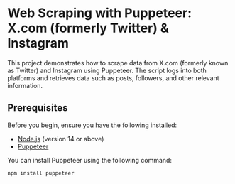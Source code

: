 # Web Scraping with Puppeteer: X.com (formerly Twitter) & Instagram

This project demonstrates how to scrape data from X.com (formerly known as Twitter) and Instagram using Puppeteer. The script logs into both platforms and retrieves data such as posts, followers, and other relevant information.

## Prerequisites

Before you begin, ensure you have the following installed:

- [Node.js](https://nodejs.org/) (version 14 or above)
- [Puppeteer](https://pptr.dev/)

You can install Puppeteer using the following command:

```bash
npm install puppeteer
```

